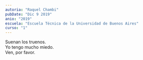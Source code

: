 ```yaml
---
autoria: "Raquel Chambi"
pubDate: "Dic 9 2019"
anio: "2019"
escuela: "Escuela Técnica de la Universidad de Buenos Aires"
curso: "1"
---
```

Suenan los truenos.\
Yo tengo mucho miedo.\
Ven, por favor.